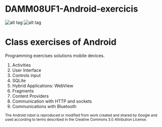 # DAMM08UF1-Android-exercicis
![alt tag](https://developer.android.com/images/brand/Android_Robot_100.png)
![alt tag](https://upload.wikimedia.org/wikipedia/commons/thumb/3/34/Android_Studio_icon.svg/100px-Android_Studio_icon.svg.png)


<h1>Class exercises of Android</h1>
<p>Programming exercises solutions mobile devices.</p>

1. Activities<br>
2. User Interface<br>
3. Controls input<br>
4. SQLite<br>
5. Hybrid Applications: WebView<br>
6. Fragments<br>
7. Content Providers<br>
8. Communication with HTTP and sockets<br>
9. Communications with Bluetooth<br>

<sub>
The Android robot is reproduced or modified from work created and shared by Google and used according to terms described in the Creative Commons 3.0 Attribution License.
</sub>
